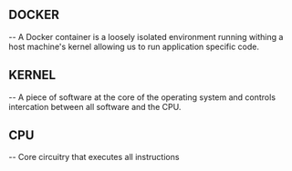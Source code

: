## DOCKER
-- A Docker container is a loosely isolated environment running withing a host machine's kernel allowing us to run application specific code.

## KERNEL
-- A piece of software at the core of the operating system and controls intercation between all software and the CPU.

## CPU
-- Core circuitry that executes all instructions
